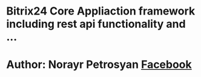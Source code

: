 # Bitrix24 Core Appliaction framework including rest api functionality and ...
# Author: Norayr Petrosyan  <a target="_blank" href="https://facebook.com/nordeveloper">Facebook</a>
